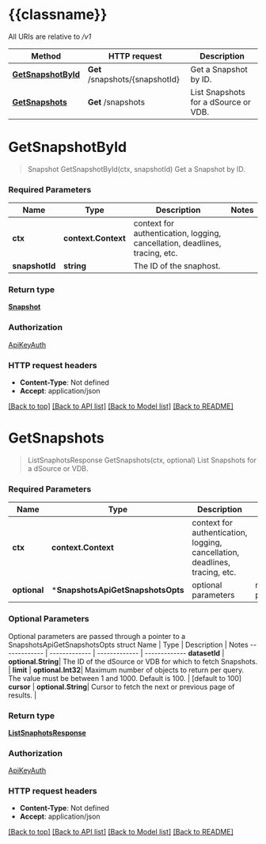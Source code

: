 # {{classname}}

All URIs are relative to */v1*

Method | HTTP request | Description
------------- | ------------- | -------------
[**GetSnapshotById**](SnapshotsApi.md#GetSnapshotById) | **Get** /snapshots/{snapshotId} | Get a Snapshot by ID.
[**GetSnapshots**](SnapshotsApi.md#GetSnapshots) | **Get** /snapshots | List Snapshots for a dSource or VDB.

# **GetSnapshotById**
> Snapshot GetSnapshotById(ctx, snapshotId)
Get a Snapshot by ID.

### Required Parameters

Name | Type | Description  | Notes
------------- | ------------- | ------------- | -------------
 **ctx** | **context.Context** | context for authentication, logging, cancellation, deadlines, tracing, etc.
  **snapshotId** | **string**| The ID of the snaphost. | 

### Return type

[**Snapshot**](Snapshot.md)

### Authorization

[ApiKeyAuth](../README.md#ApiKeyAuth)

### HTTP request headers

 - **Content-Type**: Not defined
 - **Accept**: application/json

[[Back to top]](#) [[Back to API list]](../README.md#documentation-for-api-endpoints) [[Back to Model list]](../README.md#documentation-for-models) [[Back to README]](../README.md)

# **GetSnapshots**
> ListSnaphotsResponse GetSnapshots(ctx, optional)
List Snapshots for a dSource or VDB.

### Required Parameters

Name | Type | Description  | Notes
------------- | ------------- | ------------- | -------------
 **ctx** | **context.Context** | context for authentication, logging, cancellation, deadlines, tracing, etc.
 **optional** | ***SnapshotsApiGetSnapshotsOpts** | optional parameters | nil if no parameters

### Optional Parameters
Optional parameters are passed through a pointer to a SnapshotsApiGetSnapshotsOpts struct
Name | Type | Description  | Notes
------------- | ------------- | ------------- | -------------
 **datasetId** | **optional.String**| The ID of the dSource or VDB for which to fetch Snapshots. | 
 **limit** | **optional.Int32**| Maximum number of objects to return per query. The value must be between 1 and 1000. Default is 100. | [default to 100]
 **cursor** | **optional.String**| Cursor to fetch the next or previous page of results. | 

### Return type

[**ListSnaphotsResponse**](ListSnaphotsResponse.md)

### Authorization

[ApiKeyAuth](../README.md#ApiKeyAuth)

### HTTP request headers

 - **Content-Type**: Not defined
 - **Accept**: application/json

[[Back to top]](#) [[Back to API list]](../README.md#documentation-for-api-endpoints) [[Back to Model list]](../README.md#documentation-for-models) [[Back to README]](../README.md)

